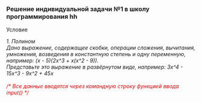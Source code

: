 <html>
<h3>Решение индивидуальной задачи №1 в школу программирования hh</h3>
<p>Условие</p>
<i>
1. Полином
<br>
Дано выражение, содержащее скобки, операции сложения, вычитания, умножения, возведения в константную степень и одну переменную, например: (x - 5)(2x^3 + x(x^2 - 9)).
<br>
Представьте это выражение в развёрнутом виде, например: 3x^4 - 15x^3 - 9x^2 + 45x
<br><br>
<font color="red">/* Все данные вводятся через командную строку функцией ввода input() */ 
</i>
<p>

</html>
